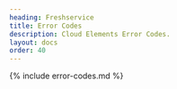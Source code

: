```yaml
---
heading: Freshservice
title: Error Codes
description: Cloud Elements Error Codes.
layout: docs
order: 40
---
```


{% include error-codes.md %}
